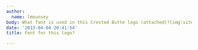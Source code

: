 ```yaml
---
author:
  name: lmounsey
body: What font is used in this Crested Butte logo (attached)?[img:sites/default/files/old-images/CBMR_LogoA_Color_sm_4364.jpg]
date: '2013-04-04 20:41:54'
title: Font for this logo?

---
```

